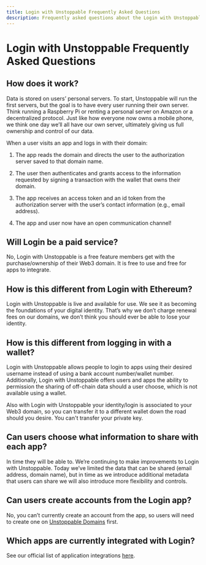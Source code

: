 ```yaml
---
title: Login with Unstoppable Frequently Asked Questions
description: Frequently asked questions about the Login with Unstoppable Web3 user authentication service.
---
```


# Login with Unstoppable Frequently Asked Questions

## How does it work?

Data is stored on users’ personal servers. To start, Unstoppable will run the first servers, but the goal is to have every user running their own server. Think running a Raspberry Pi or renting a personal server on Amazon or a decentralized protocol. Just like how everyone now owns a mobile phone, we think one day we’ll all have our own server, ultimately giving us full ownership and control of our data.

When a user visits an app and logs in with their domain:

1. The app reads the domain and directs the user to the authorization server saved to that domain name.

2. The user then authenticates and grants access to the information requested by signing a transaction with the wallet that owns their domain.

3. The app receives an access token and an id token from the authorization server with the user’s contact information (e.g., email address). 

4. The app and user now have an open communication channel! 

## Will Login be a paid service?

No, Login with Unstoppable is a free feature members get with the purchase/ownership of their Web3 domain. It is free to use and free for apps to integrate.

[comment]: # (How is this different from Facebook Login or Google Login?)

## How is this different from Login with Ethereum?

Login with Unstoppable is live and available for use. We see it as becoming the foundations of your digital identity. That’s why we don’t charge renewal fees on our domains, we don’t think you should ever be able to lose your identity. 

## How is this different from logging in with a wallet? 

Login with Unstoppable allows people to login to apps using their desired username instead of using a bank account number/wallet number. Additionally, Login with Unstoppable offers users and apps the ability to permission the sharing of off-chain data should a user choose, which is not available using a wallet. 

Also with Login with Unstoppable your identity/login is associated to your Web3 domain, so you can transfer it to a different wallet down the road should you desire. You can't transfer your private key.

## Can users choose what information to share with each app?

In time they will be able to. We’re continuing to make improvements to Login with Unstoppable. Today we’ve limited the data that can be shared (email address, domain name), but in time as we introduce additional metadata that users can share we will also introduce more flexibility and controls.  

## Can users create accounts from the Login app? 

No, you can’t currently create an account from the app, so users will need to create one on [Unstoppable Domains](https://unstoppabledomains.com) first. 

## Which apps are currently integrated with Login?

See our official list of application integrations [here](https://unstoppabledomains.com/apps?filters=26).

[comment]: # (Is UD doing a kyc/mlr service?)